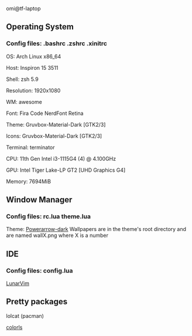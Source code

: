 omi@tf-laptop 

## Operating System
### Config files: .bashrc .zshrc .xinitrc

OS: Arch Linux x86_64 

Host: Inspiron 15 3511 

Shell: zsh 5.9 

Resolution: 1920x1080 

WM: awesome 

Font: Fira Code NerdFont Retina

Theme: Gruvbox-Material-Dark [GTK2/3] 

Icons: Gruvbox-Material-Dark [GTK2/3] 

Terminal: terminator 

CPU: 11th Gen Intel i3-1115G4 (4) @ 4.100GHz 

GPU: Intel Tiger Lake-LP GT2 [UHD Graphics G4] 

Memory: 7694MiB 

## Window Manager
### Config files: rc.lua theme.lua
Theme: [Powerarrow-dark](https://github.com/esn89/powerarrow-dark)
Wallpapers are in the theme's root directory and are named wallX.png where X is a number

## IDE
### Config files: config.lua
[LunarVim](https://github.com/LunarVim/LunarVim)

## Pretty packages

lolcat (pacman)

[colorls](https://aur.archlinux.org/packages/ruby-colorls)


